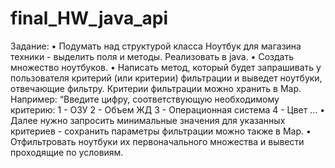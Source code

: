 # final_HW_java_api

Задание:
• Подумать над структурой класса Ноутбук для магазина техники - выделить поля и методы. Реализовать в java.
• Создать множество ноутбуков.
• Написать метод, который будет запрашивать у пользователя критерий (или критерии) фильтрации и выведет ноутбуки, отвечающие фильтру. Критерии фильтрации можно хранить в Map. Например:
“Введите цифру, соответствующую необходимому критерию:
1 - ОЗУ
2 - Объем ЖД
3 - Операционная система
4 - Цвет …
• Далее нужно запросить минимальные значения для указанных критериев - сохранить параметры фильтрации можно также в Map.
• Отфильтровать ноутбуки их первоначального множества и вывести проходящие по условиям.
